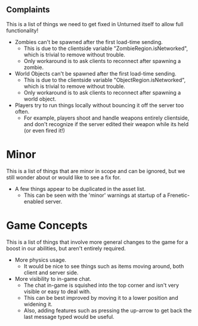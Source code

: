 Complaints
----------

This is a list of things we need to get fixed in Unturned itself to allow full functionality!

- Zombies can't be spawned after the first load-time sending.
    - This is due to the clientside variable "ZombieRegion.isNetworked", which is trivial to remove without trouble.
    - Only workaround is to ask clients to reconnect after spawning a zombie.
- World Objects can't be spawned after the first load-time sending.
    - This is due to the clientside variable "ObjectRegion.isNetworked", which is trivial to remove without trouble.
    - Only workaround is to ask clients to reconnect after spawning a world object.
- Players try to run things locally without bouncing it off the server too often.
    - For example, players shoot and handle weapons entirely clientside, and don't recognize if the server edited their weapon while its held (or even fired it!)

# Minor

This is a list of things that are minor in scope and can be ignored, but we still wonder about or would like to see a fix for.

- A few things appear to be duplicated in the asset list.
    - This can be seen with the 'minor' warnings at startup of a Frenetic-enabled server.

# Game Concepts

This is a list of things that involve more general changes to the game for a boost in our abilities, but aren't entirely required.

- More physics usage.
    - It would be nice to see things such as items moving around, both client and server side.
- More visibility to in-game chat.
    - The chat in-game is squished into the top corner and isn't very visible or easy to deal with.
    - This can be best improved by moving it to a lower position and widening it.
    - Also, adding features such as pressing the up-arrow to get back the last message typed would be useful.
